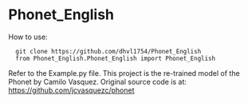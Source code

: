# Phonet_English

How to use:
```
  git clone https://github.com/dhvl1754/Phonet_English
  from Phonet_English.Phonet_English import Phonet_English
```
Refer to the Example.py file.
This project is the re-trained model of the Phonet by Camilo Vasquez. Original source code is at: https://github.com/jcvasquezc/phonet
